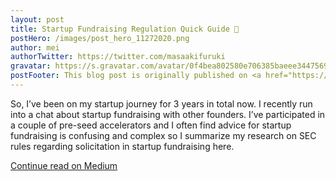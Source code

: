 ```yaml
---
layout: post
title: Startup Fundraising Regulation Quick Guide 👀
postHero: /images/post_hero_11272020.png
author: mei
authorTwitter: https://twitter.com/masaakifuruki
gravatar: https://s.gravatar.com/avatar/0f4bea802580e706385baeee34475690?size=200
postFooter: This blog post is originally published on <a href="https://meiokubo.medium.com/startup-fundraising-regulation-quick-guide-4a3ebfdc974e">Medium</a>
---
```


So, I’ve been on my startup journey for 3 years in total now. I recently run into a chat about startup fundraising with other founders.
I’ve participated in a couple of pre-seed accelerators and I often find advice for startup fundraising is confusing and complex so I summarize my research on SEC rules regarding solicitation in startup fundraising here.

[Continue read on Medium](https://meiokubo.medium.com/startup-fundraising-regulation-quick-guide-4a3ebfdc974e)
